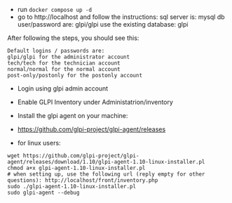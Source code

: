 - run `docker compose up -d`
- go to http://localhost and follow the instructions:
  sql server is: mysql
  db user/password are: glpi/glpi
  use the existing database: glpi

After following the steps, you should see this:

```
Default logins / passwords are:
glpi/glpi for the administrator account
tech/tech for the technician account
normal/normal for the normal account
post-only/postonly for the postonly account
```

- Login using glpi admin account
- Enable GLPI Inventory under Administatrion/inventory
- Install the glpi agent on your machine:

- https://github.com/glpi-project/glpi-agent/releases
- for linux users:

```
wget https://github.com/glpi-project/glpi-agent/releases/download/1.10/glpi-agent-1.10-linux-installer.pl
chmod a+x glpi-agent-1.10-linux-installer.pl
# when setting up, use the following url (reply empty for other questions): http://localhost/front/inventory.php
sudo ./glpi-agent-1.10-linux-installer.pl
sudo glpi-agent --debug
```
